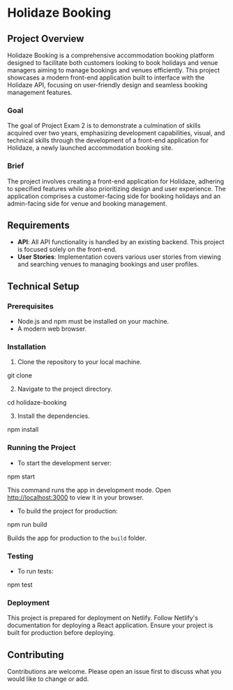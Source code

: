 # Holidaze Booking

## Project Overview

Holidaze Booking is a comprehensive accommodation booking platform designed to facilitate both customers looking to book holidays and venue managers aiming to manage bookings and venues efficiently. This project showcases a modern front-end application built to interface with the Holidaze API, focusing on user-friendly design and seamless booking management features.

### Goal

The goal of Project Exam 2 is to demonstrate a culmination of skills acquired over two years, emphasizing development capabilities, visual, and technical skills through the development of a front-end application for Holidaze, a newly launched accommodation booking site.

### Brief

The project involves creating a front-end application for Holidaze, adhering to specified features while also prioritizing design and user experience. The application comprises a customer-facing side for booking holidays and an admin-facing side for venue and booking management.

## Requirements

- **API**: All API functionality is handled by an existing backend. This project is focused solely on the front-end.
- **User Stories**: Implementation covers various user stories from viewing and searching venues to managing bookings and user profiles.

## Technical Setup

### Prerequisites

- Node.js and npm must be installed on your machine.
- A modern web browser.

### Installation

1. Clone the repository to your local machine.

git clone <repository-url>

2. Navigate to the project directory.

cd holidaze-booking

3. Install the dependencies.

npm install


### Running the Project

- To start the development server:

npm start

This command runs the app in development mode. Open [http://localhost:3000](http://localhost:3000) to view it in your browser.

- To build the project for production:

npm run build

Builds the app for production to the `build` folder.

### Testing

- To run tests:

npm test


### Deployment

This project is prepared for deployment on Netlify. Follow Netlify's documentation for deploying a React application. Ensure your project is built for production before deploying.

## Contributing

Contributions are welcome. Please open an issue first to discuss what you would like to change or add.




